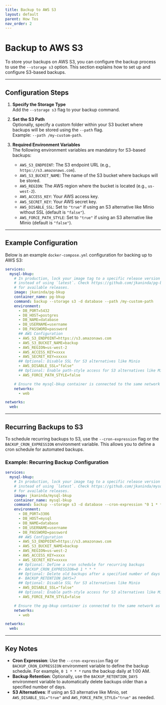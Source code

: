 ```yaml
---
title: Backup to AWS S3
layout: default
parent: How Tos
nav_order: 2
---
```

# Backup to AWS S3

To store your backups on AWS S3, you can configure the backup process to use the `--storage s3` option. This section explains how to set up and configure S3-based backups.

---

## Configuration Steps

1. **Specify the Storage Type**  
   Add the `--storage s3` flag to your backup command.

2. **Set the S3 Path**  
   Optionally, specify a custom folder within your S3 bucket where backups will be stored using the `--path` flag.  
   Example: `--path /my-custom-path`.

3. **Required Environment Variables**  
   The following environment variables are mandatory for S3-based backups:

    - `AWS_S3_ENDPOINT`: The S3 endpoint URL (e.g., `https://s3.amazonaws.com`).
    - `AWS_S3_BUCKET_NAME`: The name of the S3 bucket where backups will be stored.
    - `AWS_REGION`: The AWS region where the bucket is located (e.g., `us-west-2`).
    - `AWS_ACCESS_KEY`: Your AWS access key.
    - `AWS_SECRET_KEY`: Your AWS secret key.
    - `AWS_DISABLE_SSL`: Set to `"true"` if using an S3 alternative like Minio without SSL (default is `"false"`).
    - `AWS_FORCE_PATH_STYLE`: Set to `"true"` if using an S3 alternative like Minio (default is `"false"`).

---

## Example Configuration

Below is an example `docker-compose.yml` configuration for backing up to AWS S3:

```yaml
services:
  mysql-bkup:
    # In production, lock your image tag to a specific release version
    # instead of using `latest`. Check https://github.com/jkaninda/pg-bkup/releases
    # for available releases.
    image: jkaninda/pg-bkup
    container_name: pg-bkup
    command: backup --storage s3 -d database --path /my-custom-path
    environment:
      - DB_PORT=5432
      - DB_HOST=postgres
      - DB_NAME=database
      - DB_USERNAME=username
      - DB_PASSWORD=password
      ## AWS Configuration
      - AWS_S3_ENDPOINT=https://s3.amazonaws.com
      - AWS_S3_BUCKET_NAME=backup
      - AWS_REGION=us-west-2
      - AWS_ACCESS_KEY=xxxx
      - AWS_SECRET_KEY=xxxxx
      ## Optional: Disable SSL for S3 alternatives like Minio
      - AWS_DISABLE_SSL="false"
      ## Optional: Enable path-style access for S3 alternatives like Minio
      - AWS_FORCE_PATH_STYLE=false

    # Ensure the mysql-bkup container is connected to the same network as your database
    networks:
      - web

networks:
  web:
```

---

## Recurring Backups to S3

To schedule recurring backups to S3, use the `--cron-expression` flag or the `BACKUP_CRON_EXPRESSION` environment variable. This allows you to define a cron schedule for automated backups.

### Example: Recurring Backup Configuration

```yaml
services:
  mysql-bkup:
    # In production, lock your image tag to a specific release version
    # instead of using `latest`. Check https://github.com/jkaninda/mysql-bkup/releases
    # for available releases.
    image: jkaninda/mysql-bkup
    container_name: mysql-bkup
    command: backup --storage s3 -d database --cron-expression "0 1 * * *"
    environment:
      - DB_PORT=3306
      - DB_HOST=mysql
      - DB_NAME=database
      - DB_USERNAME=username
      - DB_PASSWORD=password
      ## AWS Configuration
      - AWS_S3_ENDPOINT=https://s3.amazonaws.com
      - AWS_S3_BUCKET_NAME=backup
      - AWS_REGION=us-west-2
      - AWS_ACCESS_KEY=xxxx
      - AWS_SECRET_KEY=xxxxx
      ## Optional: Define a cron schedule for recurring backups
      #- BACKUP_CRON_EXPRESSION=0 1 * * *
      ## Optional: Delete old backups after a specified number of days
      #- BACKUP_RETENTION_DAYS=7
      ## Optional: Disable SSL for S3 alternatives like Minio
      - AWS_DISABLE_SSL="false"
      ## Optional: Enable path-style access for S3 alternatives like Minio
      - AWS_FORCE_PATH_STYLE=false

    # Ensure the pg-bkup container is connected to the same network as your database
    networks:
      - web

networks:
  web:
```

---

## Key Notes

- **Cron Expression**: Use the `--cron-expression` flag or `BACKUP_CRON_EXPRESSION` environment variable to define the backup schedule. For example, `0 1 * * *` runs the backup daily at 1:00 AM.
- **Backup Retention**: Optionally, use the `BACKUP_RETENTION_DAYS` environment variable to automatically delete backups older than a specified number of days.
- **S3 Alternatives**: If using an S3 alternative like Minio, set `AWS_DISABLE_SSL="true"` and `AWS_FORCE_PATH_STYLE="true"` as needed.

